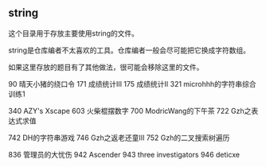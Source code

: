 ## string

这个目录用于存放主要使用string的文件。

string是仓库编者不太喜欢的工具。仓库编者一般会尽可能把它换成字符数组。

如果这里存放的题目有了其他做法，很可能会移除这里的文件。

90 晴天小猪的绕口令 171 成绩统计III 175 成绩统计II 321 microhhh的字符串综合训练1

340 AZY's Xscape 603 火柴棍摆数字 700 ModricWang的下午茶 722 Gzh之表达式求值

742 DH的字符串游戏 746 Gzh之返老还童III 752 Gzh的二叉搜索树遍历

836 管理员的大忧伤 942 Ascender 943 three investigators 946 deticxe